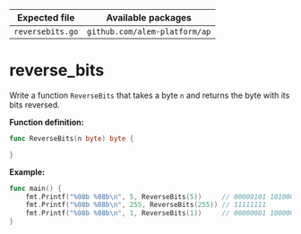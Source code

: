 | Expected file    | Available packages            |
| ---------------- | ----------------------------- |
| `reversebits.go` | `github.com/alem-platform/ap` |

# reverse_bits

Write a function `ReverseBits` that takes a byte `n` and returns the byte with its bits reversed.

**Function definition:**

```go
func ReverseBits(n byte) byte {

}
```

**Example:**

```go
func main() {
    fmt.Printf("%08b %08b\n", 5, ReverseBits(5))     // 00000101 10100000
    fmt.Printf("%08b %08b\n", 255, ReverseBits(255)) // 11111111
    fmt.Printf("%08b %08b\n", 1, ReverseBits(1))     // 00000001 10000000
}
```
